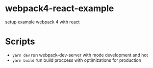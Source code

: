 # webpack4-react-example

setup example webpack 4 with react

# Scripts

* `yarn dev` run webpack-dev-server with mode development and hot
* `yarn build` run build proccess with optimizations for production
